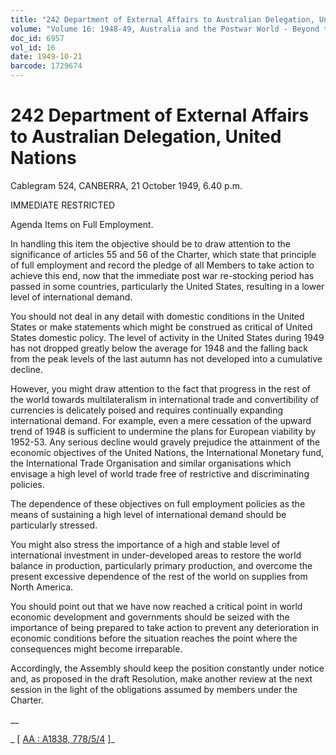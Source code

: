 ```yaml
---
title: "242 Department of External Affairs to Australian Delegation, United Nations"
volume: "Volume 16: 1948-49, Australia and the Postwar World - Beyond the Region"
doc_id: 6957
vol_id: 16
date: 1949-10-21
barcode: 1729674
---
```


# 242 Department of External Affairs to Australian Delegation, United Nations

Cablegram 524, CANBERRA, 21 October 1949, 6.40 p.m.

IMMEDIATE RESTRICTED

Agenda Items on Full Employment.

In handling this item the objective should be to draw attention to the significance of articles 55 and 56 of the Charter, which state that principle of full employment and record the pledge of all Members to take action to achieve this end, now that the immediate post war re-stocking period has passed in some countries, particularly the United States, resulting in a lower level of international demand.

You should not deal in any detail with domestic conditions in the United States or make statements which might be construed as critical of United States domestic policy. The level of activity in the United States during 1949 has not dropped greatly below the average for 1948 and the falling back from the peak levels of the last autumn has not developed into a cumulative decline.

However, you might draw attention to the fact that progress in the rest of the world towards multilateralism in international trade and convertibility of currencies is delicately poised and requires continually expanding international demand. For example, even a mere cessation of the upward trend of 1948 is sufficient to undermine the plans for European viability by 1952-53. Any serious decline would gravely prejudice the attainment of the economic objectives of the United Nations, the International Monetary fund, the International Trade Organisation and similar organisations which envisage a high level of world trade free of restrictive and discriminating policies.

The dependence of these objectives on full employment policies as the means of sustaining a high level of international demand should be particularly stressed.

You might also stress the importance of a high and stable level of international investment in under-developed areas to restore the world balance in production, particularly primary production, and overcome the present excessive dependence of the rest of the world on supplies from North America.

You should point out that we have now reached a critical point in world economic development and governments should be seized with the importance of being prepared to take action to prevent any deterioration in economic conditions before the situation reaches the point where the consequences might become irreparable.

Accordingly, the Assembly should keep the position constantly under notice and, as proposed in the draft Resolution, make another review at the next session in the light of the obligations assumed by members under the Charter.

__

_ [ [AA : A1838, 778/5/4](http://www.naa.gov.au/cgi-bin/Search?O=I&Number=1729674) ]_
